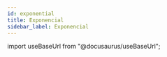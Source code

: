 ```yaml
---
id: exponential
title: Exponencial
sidebar_label: Exponencial
---
```

import useBaseUrl from "@docusaurus/useBaseUrl";

<link rel="stylesheet" href={useBaseUrl("katex/katex.min.css")} />
